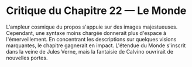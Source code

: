 # Critique du Chapitre 22 — Le Monde
L'ampleur cosmique du propos s'appuie sur des images majestueuses. Cependant, une syntaxe moins chargée donnerait plus d'espace à l'émerveillement. En concentrant les descriptions sur quelques visions marquantes, le chapitre gagnerait en impact.
L'étendue du Monde s'inscrit dans la veine de Jules Verne, mais la fantaisie de Calvino ouvrirait de nouvelles portes.
